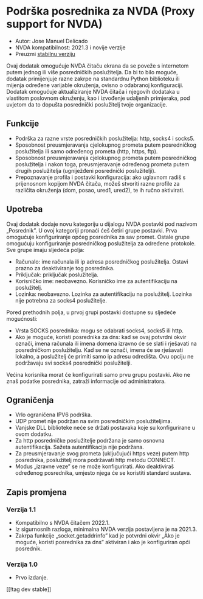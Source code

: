 # Podrška posrednika za NVDA (Proxy support for NVDA) #

* Autor: Jose Manuel Delicado
* NVDA kompatibilnost: 2021.3 i novije verzije
* Preuzmi [stabilnu verziju][1]

Ovaj dodatak omogućuje NVDA čitaču ekrana da se poveže s internetom putem
jednog ili više posredničkih poslužitelja. Da bi to bilo moguće, dodatak
primijenjuje razne zakrpe na standardnu Python biblioteku ili mijenja
određene varijable okruženja, ovisno o odabranoj konfiguraciji. Dodatak
omogućuje aktualiziranje NVDA čitača i njegovih dodataka u vlastitom
poslovnom okruženju, kao i izvođenje udaljenih primjeraka, pod uvjetom da to
dopušta posrednički poslužitelj tvoje organizacije.

## Funkcije

* Podrška za razne vrste posredničkih poslužitelja: http, socks4 i socks5.
* Sposobnost preusmjeravanja cjelokupnog prometa putem posredničkog
  poslužitelja ili samo određenog prometa (http, https, ftp).
* Sposobnost preusmjeravanja cjelokupnog prometa putem posredničkog
  poslužitelja i nakon toga, preusmjeravanje određenog prometa putem drugih
  poslužitelja (ugniježđeni posrednički poslužitelji).
* Prepoznavanje profila i postavki konfiguracija: ako uglavnom radiš s
  prijenosnom kopijom NVDA čitača, možeš stvoriti razne profile za različita
  okruženja (dom, posao, ured1, ured2), te ih ručno aktivirati.

## Upotreba

Ovaj dodatak dodaje novu kategoriju u dijalogu NVDA postavki pod nazivom
„Posrednik”. U ovoj kategoriji pronaći ćeš četiri grupe postavki. Prva
omogućuje konfiguriranje općeg posrednika za sav promet. Ostale grupe
omogućuju konfiguriranje posredničkog poslužitelja za određene
protokole. Sve grupe imaju sljedeća polja:

* Računalo: ime računala ili ip adresa posredničkog poslužitelja. Ostavi
  prazno za deaktiviranje tog posrednika.
* Priključak: priključak poslužitelja.
* Korisničko ime: neobavezno. Korisničko ime za autentifikaciju na
  poslužitelj.
* Lozinka: neobavezno. Lozinka za autentifikaciju na poslužitelj. Lozinka
  nije potrebna za socks4 poslužitelje.

Pored prethodnih polja, u prvoj grupi postavki dostupne su sljedeće
mogućnosti:

* Vrsta SOCKS posrednika: mogu se odabrati socks4, socks5 ili http.
* Ako je moguće, koristi posrednika za dns: kad se ovaj potvrdni okvir
  označi, imena računala ili imena domena izravno će se slati i rješavati na
  posredničkom poslužitelju. Kad se ne označi, imena će se rješavati
  lokalno, a poslužitelj će primiti samo ip adresu odredišta. Ovu opciju ne
  podržavaju svi socks4 posrednički poslužitelji.

Većina korisnika morat će konfigurirati samo prvu grupu postavki. Ako ne
znaš podatke posrednika, zatraži informacije od administratora.

## Ograničenja

* Vrlo ograničena IPV6 podrška.
* UDP promet nije podržan na svim posredničkim poslužiteljima.
* Vanjske DLL biblioteke neće se držati postavaka koje su konfigurirane u
  ovom dodatku.
* Za http posredničke poslužitelje podržana je samo osnovna
  autentifikacija. Sažeta autentifikacija nije podržana.
* Za preusmjeravanje svog prometa (uključujući https veze) putem http
  posrednika, poslužitelj mora podržavati http metodu CONNECT.
* Modus „izravne veze” se ne može konfigurirati. Ako deaktiviraš određenog
  posrednika, umjesto njega će se koristiti standard sustava.

## Zapis promjena

### Verzija 1.1

* Kompatibilno s NVDA čitačem 2022.1.
* Iz sigurnosnih razloga, minimalna NVDA verzija postavljena je na 2021.3.
* Zakrpa funkcije „socket.getaddrinfo” kad je potvrdni okvir „Ako je moguće,
  koristi posrednika za dns” aktiviran i ako je konfiguriran opći posrednik.

### Verzija 1.0

* Prvo izdanje.

[[!tag dev stable]]

[1]: https://addons.nvda-project.org/files/get.php?file=nvdaproxy
